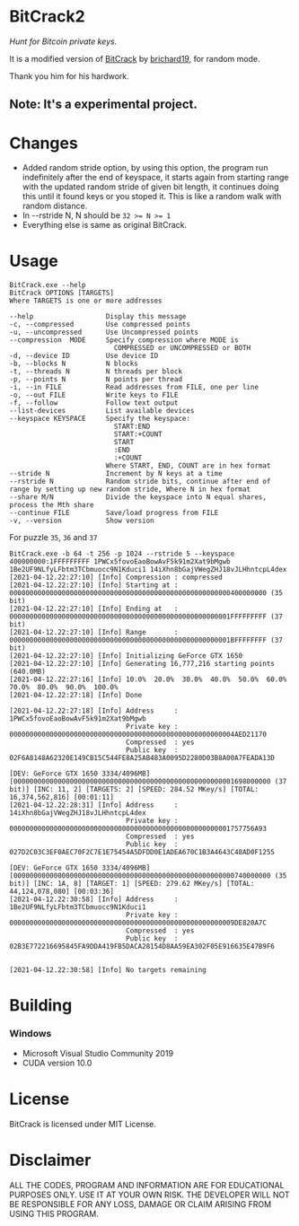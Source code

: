 # BitCrack2
_Hunt for Bitcoin private keys._

It is a modified version of [BitCrack](https://github.com/brichard19/BitCrack) by [brichard19](https://github.com/brichard19),
for random mode.

Thank you him for his hardwork.

## Note: It's a experimental project.
# Changes 

- Added random stride option, by using this option, the program run indefinitely after the end of keyspace, it starts again from starting range with the updated random stride of given bit length, it continues doing this until it found keys or you stoped it. This is like a random walk with random distance.
- In --rstride N, N should be ```32 >= N >= 1```
- Everything else is same as original BitCrack.
  
# Usage

```
BitCrack.exe --help
BitCrack OPTIONS [TARGETS]
Where TARGETS is one or more addresses

--help                  Display this message
-c, --compressed        Use compressed points
-u, --uncompressed      Use Uncompressed points
--compression  MODE     Specify compression where MODE is
                          COMPRESSED or UNCOMPRESSED or BOTH
-d, --device ID         Use device ID
-b, --blocks N          N blocks
-t, --threads N         N threads per block
-p, --points N          N points per thread
-i, --in FILE           Read addresses from FILE, one per line
-o, --out FILE          Write keys to FILE
-f, --follow            Follow text output
--list-devices          List available devices
--keyspace KEYSPACE     Specify the keyspace:
                          START:END
                          START:+COUNT
                          START
                          :END
                          :+COUNT
                        Where START, END, COUNT are in hex format
--stride N              Increment by N keys at a time
--rstride N             Random stride bits, continue after end of range by setting up new random stride, Where N in hex format
--share M/N             Divide the keyspace into N equal shares, process the Mth share
--continue FILE         Save/load progress from FILE
-v, --version           Show version
```

For puzzle ```35```, ```36``` and ```37```
```
BitCrack.exe -b 64 -t 256 -p 1024 --rstride 5 --keyspace 400000000:1FFFFFFFFF 1PWCx5fovoEaoBowAvF5k91m2Xat9bMgwb 1Be2UF9NLfyLFbtm3TCbmuocc9N1Kduci1 14iXhn8bGajVWegZHJ18vJLHhntcpL4dex
[2021-04-12.22:27:10] [Info] Compression : compressed
[2021-04-12.22:27:10] [Info] Starting at : 0000000000000000000000000000000000000000000000000000000400000000 (35 bit)
[2021-04-12.22:27:10] [Info] Ending at   : 0000000000000000000000000000000000000000000000000000001FFFFFFFFF (37 bit)
[2021-04-12.22:27:10] [Info] Range       : 0000000000000000000000000000000000000000000000000000001BFFFFFFFF (37 bit)
[2021-04-12.22:27:10] [Info] Initializing GeForce GTX 1650
[2021-04-12.22:27:10] [Info] Generating 16,777,216 starting points (640.0MB)
[2021-04-12.22:27:16] [Info] 10.0%  20.0%  30.0%  40.0%  50.0%  60.0%  70.0%  80.0%  90.0%  100.0%
[2021-04-12.22:27:18] [Info] Done

[2021-04-12.22:27:18] [Info] Address     : 1PWCx5fovoEaoBowAvF5k91m2Xat9bMgwb
                             Private key : 00000000000000000000000000000000000000000000000000000004AED21170
                             Compressed  : yes
                             Public key  : 02F6A8148A62320E149CB15C544FE8A25AB483A0095D2280D03B8A00A7FEADA13D

[DEV: GeForce GTX 1650 3334/4096MB] [0000000000000000000000000000000000000000000000000000001698000000 (37 bit)] [INC: 11, 2] [TARGETS: 2] [SPEED: 284.52 MKey/s] [TOTAL: 16,374,562,816] [00:01:11]
[2021-04-12.22:28:31] [Info] Address     : 14iXhn8bGajVWegZHJ18vJLHhntcpL4dex
                             Private key : 0000000000000000000000000000000000000000000000000000001757756A93
                             Compressed  : yes
                             Public key  : 027D2C03C3EF0AEC70F2C7E1E75454A5DFDD0E1ADEA670C1B3A4643C48AD0F1255

[DEV: GeForce GTX 1650 3334/4096MB] [0000000000000000000000000000000000000000000000000000000740000000 (35 bit)] [INC: 1A, 8] [TARGET: 1] [SPEED: 279.62 MKey/s] [TOTAL: 44,124,078,080] [00:03:36]
[2021-04-12.22:30:58] [Info] Address     : 1Be2UF9NLfyLFbtm3TCbmuocc9N1Kduci1
                             Private key : 00000000000000000000000000000000000000000000000000000009DE820A7C
                             Compressed  : yes
                             Public key  : 02B3E772216695845FA9DDA419FB5DACA28154D8AA59EA302F05E916635E47B9F6


[2021-04-12.22:30:58] [Info] No targets remaining
```

# Building
### Windows
- Microsoft Visual Studio Community 2019
- CUDA version 10.0


# License
BitCrack is licensed under MIT License.


# __Disclaimer__
ALL THE CODES, PROGRAM AND INFORMATION ARE FOR EDUCATIONAL PURPOSES ONLY. USE IT AT YOUR OWN RISK. THE DEVELOPER WILL NOT BE RESPONSIBLE FOR ANY LOSS, DAMAGE OR CLAIM ARISING FROM USING THIS PROGRAM.